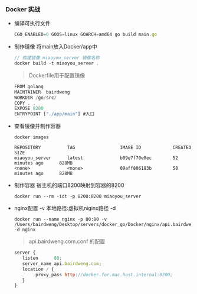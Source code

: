 ### Docker 实战

* 编译可执行文件

  ```js
  CGO_ENABLED=0 GOOS=linux GOARCH=amd64 go build main.go
  ```

* 制作镜像 将main放入Docker/app中

  ```js
  // 构建镜像 miaoyou_server 镜像名称
  docker build -t miaoyou_server .
  ```

  > Dockerfile用于配置镜像

  ```js
  FROM golang
  MAINTAINER  bairdweng
  WORKDIR /go/src/
  COPY . .
  EXPOSE 8200
  ENTRYPOINT ["./app/main"] #入口
  
  ```

* 查看镜像并制作容器 

  ```
  docker images
  ```

  ```
  REPOSITORY          TAG                 IMAGE ID            CREATED             SIZE
  miaoyou_server      latest              b09e7f70e0ec        52 minutes ago      828MB
  <none>              <none>              09aff806183b        58 minutes ago      828MB
  ```

* 制作容器 宿主机的端口8200映射到容器的8200

  ```
  docker run --rm -idt -p 8200:8200 miaoyou_server
  ```

* nginx配置 -v 本地路径:虚拟机niginx路径 -d

  ```
  docker run --name nginx -p 80:80 -v /Users/bairdweng/Desktop/servers/docker_go/Docker/nginx/api.bairdweng.com.conf:/etc/nginx/conf.d/api.bairdweng.com.conf -d nginx
  
  ```

  > api.bairdweng.com.conf 的配置

  ```js
  server {
     listen      80;
     server_name api.bairdweng.com;
     location / {
          proxy_pass http://docker.for.mac.host.internal:8200;
     }
  }
  ```

  